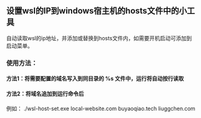 ## 设置wsl的IP到windows宿主机的hosts文件中的小工具

自动读取wsl的ip地址，并添加或替换到hosts文件内，如需要开机启动可添加到启动菜单。

### 使用方法：

#### 方法1：将需要配置的域名写入到同目录的 %s 文件中，运行将自动按行读取

#### 方法2：将域名追加到运行命令后

例如： ./wsl-host-set.exe local-website.com buyaoqiao.tech liuggchen.com
